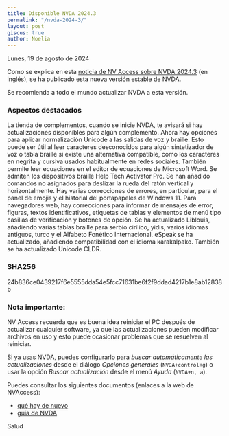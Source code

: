 ```yaml
---
title: Disponible NVDA 2024.3
permalink: "/nvda-2024-3/"
layout: post
giscus: true
author: Noelia
---
```


<footer>Lunes, 19 de agosto de 2024</footer>

Como se explica en esta [noticia de NV Access sobre NVDA 2024.3](https://www.nvaccess.org/post/nvda-2024-3) (en inglés), se ha publicado esta nueva versión estable de NVDA.

Se recomienda a todo el mundo actualizar NVDA a esta versión.

### Aspectos destacados

La tienda de complementos, cuando se inicie NVDA, te avisará si hay actualizaciones disponibles para algún complemento.
Ahora hay opciones para aplicar normalización Unicode a las salidas de voz y braille. Esto puede ser útil al leer caracteres desconocidos para algún sintetizador de voz o tabla braille si existe una alternativa compatible, como los caracteres en negrita y cursiva usados habitualmente en redes sociales. También permite leer ecuaciones en el editor de ecuaciones de Microsoft Word.
Se admiten los dispositivos braille Help Tech Activator Pro.
Se han añadido comandos no asignados para deslizar la rueda del ratón vertical y horizontalmente.
Hay varias correcciones de errores, en particular, para el panel de emojis y el historial del portapapeles de Windows 11. Para navegadores web, hay correcciones para informar de mensajes de error, figuras, textos identificativos, etiquetas de tablas y elementos de menú tipo casillas de verificación y botones de opción.
Se ha actualizado Liblouis, añadiendo varias tablas braille para serbio cirílico, yidis, varios idiomas antiguos, turco y el Alfabeto Fonético Internacional.
eSpeak se ha actualizado, añadiendo compatibilidad con el idioma karakalpako.
También se ha actualizado Unicode CLDR.

### SHA256

24b836ce0439217f6e5555dda54e5fcc71631be6f2f9ddad4217b1e8ab12838b

### Nota importante:

NV Access recuerda que es buena idea reiniciar el PC después de actualizar cualquier software, ya que las actualizaciones pueden modificar archivos en uso y esto puede ocasionar problemas que se resuelven al reiniciar.

Si ya usas NVDA, puedes configurarlo para *buscar automáticamente las actualizaciones* desde el diálogo *Opciones generales* (`NVDA+control+g`) o usar la opción *Buscar actualización* desde el menú *Ayuda* (`NVDA+n, a`).

Puedes consultar los siguientes documentos (enlaces a la web de NVAccess):

- [qué hay de nuevo](https://www.nvaccess.org/files/nvda/releases/2024.2/documentation/es/changes.html)
- [guía de NVDA](https://www.nvaccess.org/files/nvda/releases/stable/documentation/es/userGuide.html)

Salud
